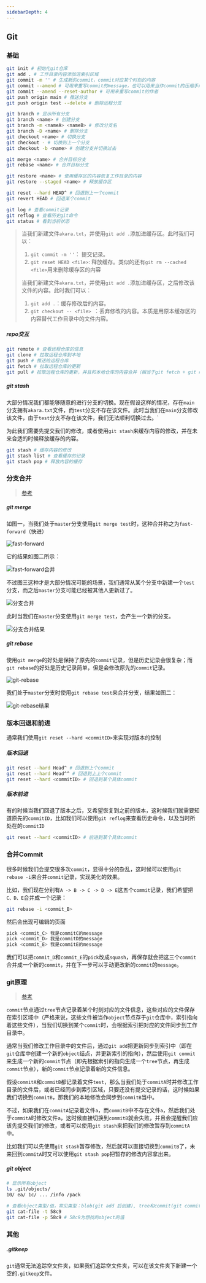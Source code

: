 ```yaml
---
sidebarDepth: 4
---
```

## Git

### 基础

``` bash
git init # 初始化git仓库
git add . # 工作目录内容添加进索引区域
git commit -m '' # 生成新的commit，commit对应某个时刻的内容
git commit --amend # 可用来重写commit的message，也可以用来当作commit的压缩手段
git commit --amend --reset-author # 可用来重写commit的作者
git push origin main # 推送分支  
git push origin test --delete # 删除远程分支

git branch # 显示所有分支
git branch <name> # 创建分支
git branch -m <nameA> <nameB> # 修改分支名
git branch -D <name> # 删除分支
git checkout <name> # 切换分支
git checkout - # 切换到上一个分支
git checkout -b <name> # 创建分支并切换过去

git merge <name> # 合并目标分支
git rebase <name> # 合并目标分支

git restore <name> # 使用缓存区的内容恢复工作目录的内容
git restore --staged <name> # 释放缓存区

git reset --hard HEAD^ # 回退到上一个commit
git revert HEAD # 回退某个commit

git log # 查看commit记录
git reflog # 查看历史git命令
git status # 看到当前状态
```

> 当我们新建文件`akara.txt`，并使用`git add .`添加进缓存区。此时我们可以：
>
> 1. `git commit -m ''`： 提交记录。
> 2. `git reset HEAD <file>`: 释放缓存。类似的还有`git rm --cached <file>`用来删除缓存区的内容
>
> 当我们新建文件`akara.txt`，并使用`git add .`添加进缓存区，之后修改该文件的内容。此时我们可以：
>
> 1. `git add .`：缓存修改后的内容。
> 2. `git checkout -- <file> `：丢弃修改的内容。本质是用原本缓存区的内容替代工作目录中的文件内容。
>



##### repo交互

``` bash
git remote # 查看远程仓库的信息
git clone # 拉取远程仓库到本地
git push # 推送给远程仓库
git fetch # 拉取远程仓库的更新
git pull # 拉取远程仓库的更新，并且和本地仓库的内容合并（相当于git fetch + git merge）
```

##### git stash

大部分情况我们都能够随意的进行分支的切换。现在假设这样的情况，存在`main`分支拥有`akara.txt`文件，而`test`分支不存在该文件。此时当我们在`main`分支修改该文件，由于`test`分支不存在该文件，我们无法顺利切换过去。`

为此我们需要先提交我们的修改，或者使用`git stash`来缓存内容的修改，并在未来合适的时候释放缓存的内容。

``` bash
git stash # 缓存内容的修改
git stash list # 查看缓存的记录
git stash pop # 释放内容的缓存
```



### 分支合并

> [参考](https://backlog.com/git-tutorial/cn/stepup/stepup1_4.html)

##### git merge

如图一，当我们处于`master`分支使用`git merge test`时，这种合并称之为`fast-forward`（快进）

![fast-forward](https://backlog.com/git-tutorial/cn/img/post/stepup/capture_stepup1_4_1.png)



它的结果如图二所示：

![fast-forward合并](https://backlog.com/git-tutorial/cn/img/post/stepup/capture_stepup1_4_2.png)



不过图三这种才是大部分情况可能的场景，我们通常从某个分支中新建一个`test`分支，而之后`master`分支可能已经被其他人更新过了。

![分支合并](https://backlog.com/git-tutorial/cn/img/post/stepup/capture_stepup1_4_3.png)



此时当我们在`master`分支使用`git merge test`，会产生一个新的分支。

![分支合并结果](https://backlog.com/git-tutorial/cn/img/post/stepup/capture_stepup1_4_4.png)



##### git rebase

使用`git merge`的好处是保持了原先的`commit`记录，但是历史记录会很复杂；而`git rebase`的好处是历史记录简单，但是会修改原先的`commit`记录。

![git-rebase](https://backlog.com/git-tutorial/cn/img/post/stepup/capture_stepup1_4_6.png)

我们处于`master`分支时使用`git rebase test`来合并分支，结果如图二：

![git-rebase结果](https://backlog.com/git-tutorial/cn/img/post/stepup/capture_stepup1_4_7.png)





### 版本回退和前进

通常我们使用`git reset --hard <commitID>`来实现对版本的控制

##### 版本回退

``` bash
git reset --hard Head^ # 回退到上个commit
git reset --hard Head^^ # 回退到上上个commit
git reset --hard <commitID> # 回退到某个具体commit
```



##### 版本前进

有的时候当我们回退了版本之后，又希望恢复到之前的版本，这时候我们就需要知道原先的`commitID`，比如我们可以使用`git reflog`来查看历史命令，以及当时所处在的`commitID`

``` bash
git reset --hard <commitID> # 前进到某个具体commit
```





### 合并Commit

很多时候我们会提交很多次`commit`，显得十分的杂乱，这时候可以使用`git rebase -i`来合并`commit`记录，实现美化的效果。

比如，我们现在分别有`A -> B -> C -> D -> E`这五个`commit`记录，我们希望把`C、D、E`合并成一个记录：

``` bash
git rebase -i <commit_B>
```

然后会出现可编辑的页面

``` bash
pick <commit_C> 我是commitC的message
pick <commit_D> 我是commitD的message
pick <commit_E> 我是commitE的message
```

我们可以把`commit_D`和`commit_E`的`pick`改成`squash`，再保存就会把这三个`commit`合并成一个新的`commit`，并在下一步可以手动更改新的`commit`的`message`。



### git原理

> [参考](https://zhuanlan.zhihu.com/p/96631135)

`commit`节点通过`tree`节点记录着某个时刻对应的文件信息，这些对应的文件保存在索引区域中（严格来说，这些文件被当作`object`节点存于`git`仓库中，索引指向着这些文件），当我们切换到某个`commit`时，会根据索引把对应的文件同步到工作目录中。

通常当我们修改工作目录中的文件后，通过`git add`把更新同步到索引中（即在`git`仓库中创建一个新的`object`结点，并更新索引的指向），然后使用`git commit`来生成一个新的`commit`节点（即先根据索引的指向生成一个`tree`节点，再生成`commit`节点），新的`commit`节点记录着新的文件信息。



假设`commitA`和`commitB`都记录着文件`test`，那么当我们处于`commitA`时并修改工作目录的文件后，或者已经同步到索引区域，只要还没有提交记录的话，这时候如果我们切换到`commitB`，那我们的本地修改会同步到`commitB`当中。

不过，如果我们在`commitA`记录着文件`a`，而`commitB`中不存在文件`a`，然后我们处于`commitA`时修改文件`a`，这时候直接切换到`commitB`就会失败，并且会提醒我们应该先提交我们的修改，或者可以使用`git stash`来把我们的修改暂存到`commitA`中。

比如我们可以先使用`git stash`暂存修改，然后就可以直接切换到`commitB`了，未来回到`commitA`时又可以使用`git stash pop`把暂存的修改内容拿出来。

##### git object

``` bash
# 显示所有object
ls .git/objects/
10/ ea/ 1c/ ... /info /pack

# 查看object类型/值，常见类型：blob(git add 后创建), tree和commit(git commit 后创建)
git cat-file -t 58c9 
git cat-file -p 58c9 # 58c9为想找的object的值
```

### 其他

##### .gitkeep

`git`通常无法追踪空文件夹，如果我们追踪空文件夹，可以在该文件夹下新建一个空的`.gitkeep`文件。

